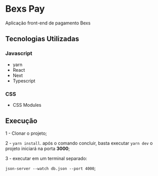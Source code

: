 # Bexs Pay
Aplicação front-end de pagamento Bexs

## Tecnologias Utilizadas
### Javascript
- yarn
- React
- Next
- Typescript

### CSS
- CSS Modules

## Execução

1 - Clonar o projeto;

2 - ```yarn install```. após o comando concluir, basta
executar `yarn dev` o projeto iniciará na porta **3000**;

3 - executar em um terminal separado: 

```json-server --watch db.json --port 4000```;

